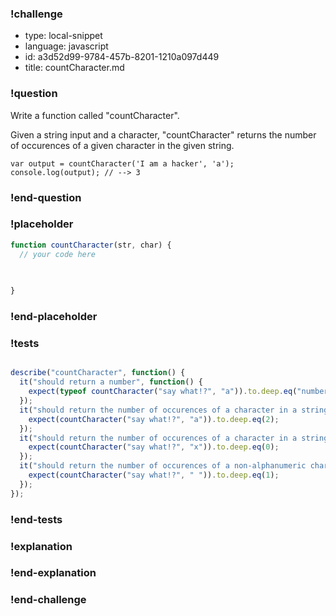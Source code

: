 ### !challenge

* type: local-snippet
* language: javascript
* id: a3d52d99-9784-457b-8201-1210a097d449
* title: countCharacter.md

### !question

Write a function called "countCharacter".

Given a string input and a character, "countCharacter" returns the number of occurences of a given character in the given string.

```
var output = countCharacter('I am a hacker', 'a');
console.log(output); // --> 3
```

### !end-question

### !placeholder

```js
function countCharacter(str, char) {
  // your code here
   

   
}
```

### !end-placeholder

### !tests

```js

describe("countCharacter", function() {
  it("should return a number", function() {
    expect(typeof countCharacter("say what!?", "a")).to.deep.eq("number");
  });
  it("should return the number of occurences of a character in a string when the character exists", function() {
    expect(countCharacter("say what!?", "a")).to.deep.eq(2);
  });
  it("should return the number of occurences of a character in a string when the character does not exist", function() {
    expect(countCharacter("say what!?", "x")).to.deep.eq(0);
  });
  it("should return the number of occurences of a non-alphanumeric character in a string when the character exists", function() {
    expect(countCharacter("say what!?", " ")).to.deep.eq(1);
  });
});


```

### !end-tests

### !explanation

### !end-explanation

### !end-challenge
